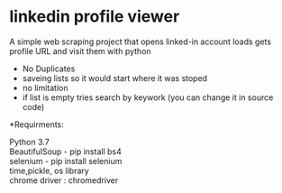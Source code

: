 # linkedin profile viewer
A simple web scraping project that opens linked-in account loads gets profile URL and visit them with python


* No Duplicates
* saveing lists so it would start where it was stoped
* no limitation
* if list is empty tries search by keywork (you can change it in source code)


*Requirments: 

  Python 3.7<br>
  BeautifulSoup - pip install bs4 <br>
  selenium - pip install selenium<br>
  time,pickle, os library<br>
  chrome driver : chromedriver

